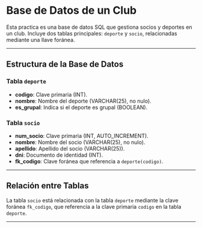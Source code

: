 # Base de Datos de un Club

Esta practica es una base de datos SQL que gestiona socios y deportes en un club. Incluye dos tablas principales: `deporte` y `socio`, relacionadas mediante una llave foránea.

---


## Estructura de la Base de Datos

### Tabla `deporte`
- **codigo**: Clave primaria (INT).
- **nombre**: Nombre del deporte (VARCHAR(25), no nulo).
- **es_grupal**: Indica si el deporte es grupal (BOOLEAN).

### Tabla `socio`
- **num_socio**: Clave primaria (INT, AUTO_INCREMENT).
- **nombre**: Nombre del socio (VARCHAR(25), no nulo).
- **apellido**: Apellido del socio (VARCHAR(25)).
- **dni**: Documento de identidad (INT).
- **fk_codigo**: Clave foránea que referencia a `deporte(codigo)`.

---

## Relación entre Tablas

La tabla `socio` está relacionada con la tabla `deporte` mediante la clave foránea `fk_codigo`, que referencia a la clave primaria `codigo` en la tabla `deporte`.

---
